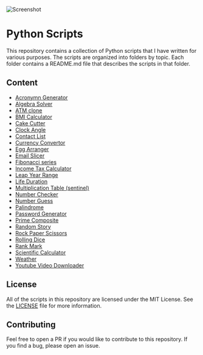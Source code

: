 ![Screenshot](https://ik.imagekit.io/jabedzaman/Python_Scripts/Python_Scripts_Wez3Xcy23.png?ik-sdk-version=javascript-1.4.3&updatedAt=1667035157365)

# Python Scripts

This repository contains a collection of Python scripts that I have written for various purposes. The scripts are organized into folders by topic. Each folder contains a README.md file that describes the scripts in that folder.

## Content

- [Acronymn Generator](Acronym%20Generator)
- [Algebra Solver](Algebra%20Solver)
- [ATM clone](ATM%20Clone)
- [BMI Calculator](BMI%20Calculator)
- [Cake Cutter](Cake%20Cutter)
- [Clock Angle](Clock%20Angle)
- [Contact List](Contact%20List)
- [Currency Convertor](Currency%20Convertor)
- [Egg Arranger](Egg%20Arranger)
- [Email Slicer](Email%20Slicer)
- [Fibonacci series](Fibonacci%20Series)
- [Income Tax Calculator](Income%20Tax%20Calculator)
- [Leap Year Range](Leap%20Year%20Range)
- [Life Duration](Life%20Duration%20Calculator)
- [Multiplication Table (sentinel)](Multiplication%20Table)
- [Number Checker](Number%20Checker)
- [Number Guess](Number%20Guess)
- [Palindrome](Palindrom%20Number)
- [Password Generator](Password%20Generator)
- [Prime Composite](Prime%20Composite)
- [Random Story](Random%20Story)
- [Rock Paper Scissors](Rock%20Paper%20Scissors)
- [Rolling Dice](Rolling%20Dice)
- [Rank Mark](Rank%20and%20Mark%20calculator/)
- [Scientific Calculator](Scientific%20Calculator)
- [Weather](Weather)
- [Youtube Video Downloader](Youtube%20Video%20Downloader)

## License

All of the scripts in this repository are licensed under the MIT License. See the [LICENSE](LICENSE) file for more information.

## Contributing

Feel free to open a PR if you would like to contribute to this repository. If you find a bug, please open an issue.

